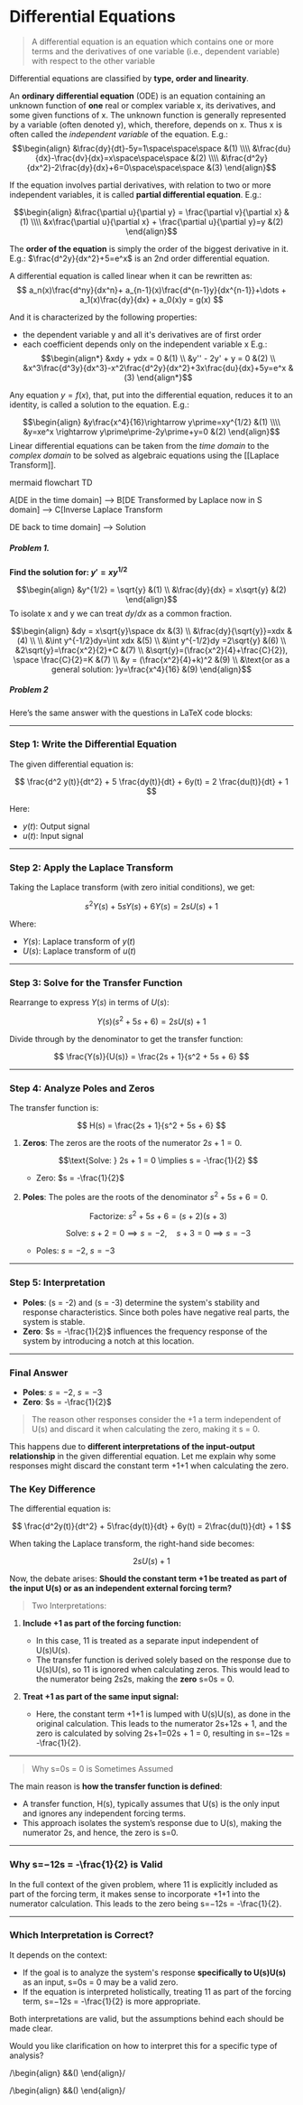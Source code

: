 # Differential Equations
> A differential equation is an equation which contains one or more terms and the derivatives of one variable (i.e., dependent variable) with respect to the other variable

Differential equations are classified by **type, order and linearity**.

An **ordinary differential equation** (ODE) is an equation containing an unknown function of **one** real or complex variable x, its derivatives, and some given functions of x. The unknown function is generally represented by a variable (often denoted y), which, therefore, depends on x. Thus x is often called the *independent variable* of the equation. E.g.:  
$$\begin{align}
&\frac{dy}{dt}-5y=1\space\space\space &(1)
\\\\
&\frac{du}{dx}-\frac{dv}{dx}=x\space\space\space &(2)
\\\\
&\frac{d^2y}{dx^2}-2\frac{dy}{dx}+6=0\space\space\space &(3)
\end{align}$$

If the equation involves partial derivatives, with relation to two or more independent variables, it is called **partial differential equation**.
E.g.:

$$\begin{align}
&\frac{\partial u}{\partial y} = \frac{\partial v}{\partial x} &(1)
\\\\
&x\frac{\partial u}{\partial x} + \frac{\partial u}{\partial y}=y &(2)
\end{align}$$


The **order of the equation** is simply the order of the biggest derivative in it. E.g.: $\frac{d^2y}{dx^2}+5=e^x$ is an 2nd order differential equation.

A differential equation is called linear when it can be rewritten as:
$$
a_n(x)\frac{d^ny}{dx^n}+ a_{n-1}(x)\frac{d^{n-1}y}{dx^{n-1}}+\dots + a_1(x)\frac{dy}{dx} + a_0(x)y = g(x)
$$

And it is characterized by the following properties:
- the dependent variable y and all it's derivatives are of first order
- each coefficient depends only on the independent variable x
E.g.:
$$\begin{align*}
&xdy + ydx = 0 &(1) 
\\ 
&y'' - 2y' + y = 0 &(2)
\\
&x^3\frac{d^3y}{dx^3}-x^2\frac{d^2y}{dx^2}+3x\frac{du}{dx}+5y=e^x &(3)
\end{align*}$$

Any equation $y=f(x)$, that, put into the differential equation, reduces it to an identity, is called a solution to the equation. E.g.:


$$\begin{align}
&y\frac{x^4}{16}\rightarrow y\prime=xy^{1/2} &(1)
\\\\
&y=xe^x \rightarrow y\prime\prime-2y\prime+y=0 &(2)
\end{align}$$
Linear differential equations can be taken from the _time domain_ to the _complex domain_ to be solved as algebraic equations using the [[Laplace Transform]].


mermaid
flowchart TD

A[DE in the time domain] --> B[DE Transformed by Laplace
now in S domain] --> C[Inverse Laplace Transform

DE back to time domain] --> Solution

##### Problem 1. 

**Find the solution for: $y'=xy^{1/2}$**


$$\begin{align}
&y^{1/2} = \sqrt{y} &(1)
\\
&\frac{dy}{dx} = x\sqrt{y} &(2)
\end{align}$$
To isolate x and y we can treat $dy/dx$ as a common fraction.

$$\begin{align}
&dy = x\sqrt{y}\space dx &(3)
\\
&\frac{dy}{\sqrt{y}}=xdx &(4)
\\
\\
&\int y^{-1/2}dy=\int xdx &(5)
\\
&\int y^{-1/2}dy =2\sqrt{y} &(6)
\\
&2\sqrt{y}=\frac{x^2}{2}+C &(7)
\\
&\sqrt{y}=(\frac{x^2}{4}+\frac{C}{2}), \space \frac{C}{2}=K &(7)
\\
&y = (\frac{x^2}{4}+k)^2 &(9)
\\
&\text{or as a general solution: }y=\frac{x^4}{16} &(9)
\end{align}$$




##### Problem 2
Here’s the same answer with the questions in LaTeX code blocks:

---

### Step 1: Write the Differential Equation
The given differential equation is:


$$
\frac{d^2 y(t)}{dt^2} + 5 \frac{dy(t)}{dt} + 6y(t) = 2 \frac{du(t)}{dt} + 1
$$


Here:
- $y(t)$: Output signal
- $u(t)$: Input signal

---

### Step 2: Apply the Laplace Transform
Taking the Laplace transform (with zero initial conditions), we get:


$$
s^2 Y(s) + 5s Y(s) + 6Y(s) = 2s U(s) + 1
$$


Where:
- $Y(s)$: Laplace transform of $y(t)$
- $U(s)$: Laplace transform of $u(t)$

---

### Step 3: Solve for the Transfer Function
Rearrange to express $Y(s)$ in terms of $U(s)$:


$$
Y(s) \left(s^2 + 5s + 6\right) = 2s U(s) + 1
$$


Divide through by the denominator to get the transfer function:


$$
\frac{Y(s)}{U(s)} = \frac{2s + 1}{s^2 + 5s + 6}
$$


---

### Step 4: Analyze Poles and Zeros
The transfer function is:


$$
H(s) = \frac{2s + 1}{s^2 + 5s + 6}
$$


1. **Zeros**: The zeros are the roots of the numerator $2s + 1 = 0$.
   
   $$\text{Solve: } 2s + 1 = 0 \implies s = -\frac{1}{2}
   $$
   - Zero: $s = -\frac{1}{2}$

2. **Poles**: The poles are the roots of the denominator $s^2 + 5s + 6 = 0$.
   
   $$\text{Factorize: } s^2 + 5s + 6 = (s + 2)(s + 3)$$

   $$\text{Solve: } s + 2 = 0 \implies s = -2, \quad s + 3 = 0 \implies s = -3$$
   
   
   - Poles: $s = -2$, $s = -3$

---

### Step 5: Interpretation
- **Poles**: (s = -2) and (s = -3) determine the system's stability and response characteristics. Since both poles have negative real parts, the system is stable.
- **Zero**: $s = -\frac{1}{2}$ influences the frequency response of the system by introducing a notch at this location.

---

### Final Answer
- **Poles**: $s = -2$, $s = -3$
- **Zero**: $s = -\frac{1}{2}$

> The reason other responses consider the +1 a term independent of U(s) and discard it when calculating the zero, making it s = 0.

This happens due to **different interpretations of the input-output relationship** in the given differential equation. Let me explain why some responses might discard the constant term +1+1 when calculating the zero.

### The Key Difference

The differential equation is:

$$
\frac{d^2y(t)}{dt^2} + 5\frac{dy(t)}{dt} + 6y(t) = 2\frac{du(t)}{dt} + 1
$$

When taking the Laplace transform, the right-hand side becomes:

$$2sU(s)+ 1$$

Now, the debate arises: **Should the constant term +1 be treated as part of the input U(s) or as an independent external forcing term?**

> Two Interpretations:

1. **Include +1 as part of the forcing function:**
    
    - In this case, 11 is treated as a separate input independent of U(s)U(s).
    - The transfer function is derived solely based on the response due to U(s)U(s), so 11 is ignored when calculating zeros. This would lead to the numerator being 2s2s, making the **zero** s=0s = 0.
2. **Treat +1 as part of the same input signal:**
    
    - Here, the constant term +1+1 is lumped with U(s)U(s), as done in the original calculation. This leads to the numerator 2s+12s + 1, and the zero is calculated by solving 2s+1=02s + 1 = 0, resulting in s=−12s = -\frac{1}{2}.

---

> Why s=0s = 0 is Sometimes Assumed

The main reason is **how the transfer function is defined**:

- A transfer function, H(s), typically assumes that U(s) is the only input and ignores any independent forcing terms.
- This approach isolates the system’s response due to U(s), making the numerator 2s, and hence, the zero is s=0.

---

### Why s=−12s = -\frac{1}{2} is Valid

In the full context of the given problem, where 11 is explicitly included as part of the forcing term, it makes sense to incorporate +1+1 into the numerator calculation. This leads to the zero being s=−12s = -\frac{1}{2}.

---

### Which Interpretation is Correct?

It depends on the context:

- If the goal is to analyze the system's response **specifically to U(s)U(s)** as an input, s=0s = 0 may be a valid zero.
- If the equation is interpreted holistically, treating 11 as part of the forcing term, s=−12s = -\frac{1}{2} is more appropriate.

Both interpretations are valid, but the assumptions behind each should be made clear.

Would you like clarification on how to interpret this for a specific type of analysis?


$/$\begin{align}
&&()
\end{align}$/$

$/$\begin{align}
&&()
\end{align}$/$

